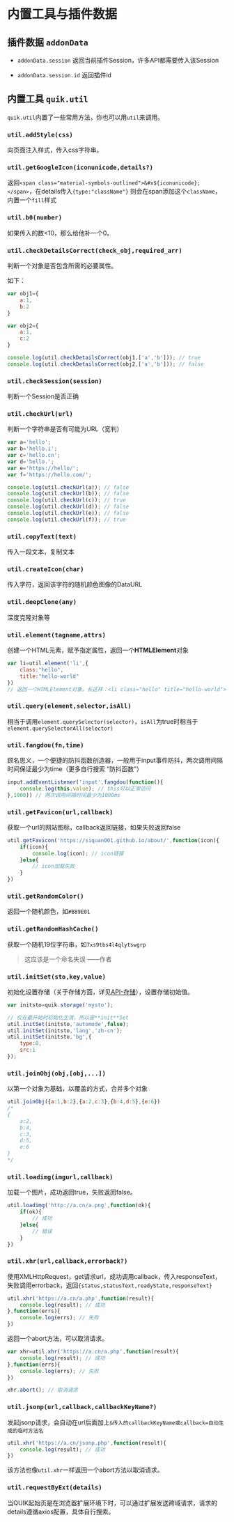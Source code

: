 # 内置工具与插件数据

## 插件数据 `addonData`

- `addonData.session` 返回当前插件Session，许多API都需要传入该Session

- `addonData.session.id` 返回插件id

## 内置工具 `quik.util`

`quik.util`内置了一些常用方法，你也可以用`util`来调用。

### `util.addStyle(css)`

向页面注入样式，传入css字符串。

### `util.getGoogleIcon(iconunicode,details?)`

返回`<span class="material-symbols-outlined">&#x${iconunicode};</span>`，在details传入`{type:"className"}` 则会在span添加这个`className`，内置一个`fill`样式

### `util.b0(number)`

如果传入的数<10，那么给他补一个0。

### `util.checkDetailsCorrect(check_obj,required_arr)`

判断一个对象是否包含所需的必要属性。

如下：
```javascript
var obj1={
    a:1,
    b:2
}

var obj2={
    a:1,
    c:2
}

console.log(util.checkDetailsCorrect(obj1,['a','b'])); // true
console.log(util.checkDetailsCorrect(obj2,['a','b'])); // false
```

### `util.checkSession(session)`

判断一个Session是否正确

### `util.checkUrl(url)`

判断一个字符串是否有可能为URL（宽判）

```javascript
var a='hello';
var b='hello.i';
var c='hello.cn';
var d='hello.';
var e='https://hello/';
var f='https://hello.com/';

console.log(util.checkUrl(a)); // false 
console.log(util.checkUrl(b)); // false
console.log(util.checkUrl(c)); // true
console.log(util.checkUrl(d)); // false
console.log(util.checkUrl(e)); // false
console.log(util.checkUrl(f)); // true
```

### `util.copyText(text)`

传入一段文本，复制文本

### `util.createIcon(char)`

传入字符，返回该字符的随机颜色图像的DataURL

### `util.deepClone(any)`

深度克隆对象等

### `util.element(tagname,attrs)`

创建一个HTML元素，赋予指定属性，返回一个**HTMLElement**对象

```javascript
var li=util.element('li',{
    class:"hello",
    title:"hello-world"
})
// 返回一个HTMLElement对象，长这样：<li class="hello" title="hello-world"></li>
```

### `util.query(element,selector,isAll)`

相当于调用`element.querySelector(selector)`，`isAll`为true时相当于`element.querySelectorAll(selector)`

### `util.fangdou(fn,time)`

顾名思义，一个便捷的防抖函数创造器，一般用于input事件防抖，两次调用间隔时间保证最少为time（更多自行搜索
“防抖函数”）

```javascript
input.addEventListener('input',fangdou(function(){
    console.log(this.value); // this可以正常访问
},1000)) // 两次调用间隔时间最少为1000ms
```

### `util.getFavicon(url,callback)`

获取一个url的网站图标，callback返回链接，如果失败返回false

```javascript
util.getFavicon('https://siquan001.github.io/about/',function(icon){
    if(icon){
        console.log(icon); // icon链接
    }else{
        // icon加载失败
    }
})
```

### `util.getRandomColor()`

返回一个随机颜色，如`#B89E01`

### `util.getRandomHashCache()`

获取一个随机19位字符串，如`7xs9tbs4l4qlytswgrp`

> 这应该是一个命名失误 ——作者

### `util.initSet(sto,key,value)`

初始化设置存储（关于存储方面，详见[API-存储](/docs/API/%E5%AD%98%E5%82%A8.html)），设置存储初始值。

```javascript
var initsto=quik.storage('mysto');

// 仅在最开始时初始化生效，所以是**init**Set
util.initSet(initsto,'automode',false);
util.initSet(initsto,'lang','zh-cn');
util.initSet(initsto,'bg',{
    type:0,
    src:1
});
```

### `util.joinObj(obj,[obj,...])`

以第一个对象为基础，以覆盖的方式，合并多个对象

```javascript
util.joinObj({a:1,b:2},{a:2,c:3},{b:4,d:5},{e:6})
/*
{
    a:2,
    b:4,
    c:3,
    d:5,
    e:6
}
*/
```

### `util.loadimg(imgurl,callback)`

加载一个图片，成功返回true，失败返回false。

```javascript
util.loadimg('http://a.cn/a.png',function(ok){
    if(ok){
        // 成功
    }else{
        // 错误
    }
})
```

### `util.xhr(url,callback,errorback?)`

使用XMLHttpRequest，get请求url，成功调用callback，传入responseText，失败调用errorback，返回`{status,statusText,readyState,responseText}`

```javascript
util.xhr('https://a.cn/a.php',function(result){
    console.log(result); // 成功
},function(errs){
    console.log(errs); // 失败
})
```

返回一个abort方法，可以取消请求。

```javascript
var xhr=util.xhr('https://a.cn/a.php',function(result){
    console.log(result); // 成功
},function(errs){
    console.log(errs); // 失败
})

xhr.abort(); // 取消请求
```

### `util.jsonp(url,callback,callbackKeyName?)`

发起jsonp请求，会自动在url后面加上`&传入的callbackKeyName或callback=自动生成的临时方法名`

```javascript
util.xhr('https://a.cn/jsonp.php',function(result){
    console.log(result); // 成功
})
```

该方法也像`util.xhr`一样返回一个abort方法以取消请求。

### `util.requestByExt(details)`

当QUIK起始页是在浏览器扩展环境下时，可以通过扩展发送跨域请求，请求的details遵循axios配置，具体自行搜索。